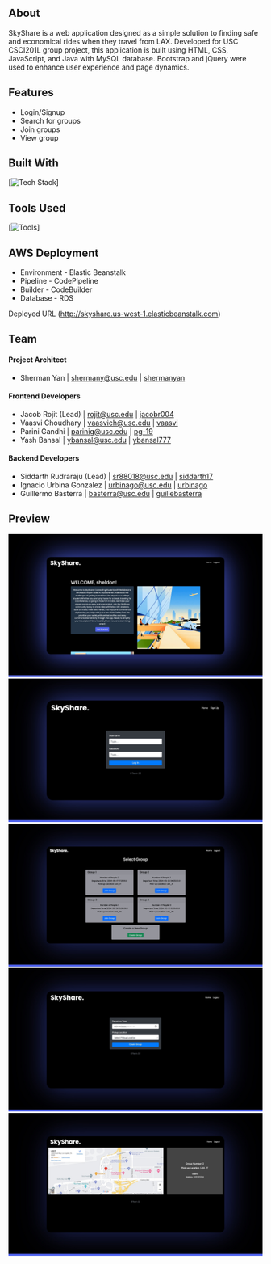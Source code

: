 ## About
SkyShare is a web application designed as a simple solution to finding safe and economical rides when they travel from LAX. Developed for USC CSCI201L group project,
this application is built using HTML, CSS, JavaScript, and Java with MySQL database. Bootstrap and jQuery were used to enhance user experience and page dynamics. 

## Features

* Login/Signup
* Search for groups
* Join groups
* View group
  
## Built With

[![Tech Stack](https://skillicons.dev/icons?i=java,js,css,html,mysql,jquery,maven,regex,bootstrap,&perline=10)]

## Tools Used 

[![Tools](https://skillicons.dev/icons?i=vscode,eclipse,postman,&perline=6)]

## AWS Deployment
* Environment - Elastic Beanstalk
* Pipeline - CodePipeline
* Builder - CodeBuilder
* Database - RDS
  
Deployed URL (http://skyshare.us-west-1.elasticbeanstalk.com)

## Team
#### Project Architect
* Sherman Yan | [shermany@usc.edu](mailto:shermany@usc.edu) | [shermanyan](https://github.com/shermanyan)
#### Frontend Developers
* Jacob Rojit (Lead) | [rojit@usc.edu](mailto:rojit@usc.edu) | [jacobr004](https://github.com/jacobr004)
* Vaasvi Choudhary | [vaasvich@usc.edu](mailto:vaasvich@usc.edu) | [vaasvi](https://github.com/vaasvi)
* Parini Gandhi | [parinig@usc.edu](mailto:parinig@usc.edu) | [pg-19](https://github.com/pg-19)
* Yash Bansal | [ybansal@usc.edu](mailto:ybansal@usc.edu) | [ybansal777](https://github.com/ybansal777)
#### Backend Developers
* Siddarth Rudraraju (Lead) | [sr88018@usc.edu](mailto:sr88018@usc.edu) | [siddarth17](https://github.com/siddarth17)
* Ignacio Urbina Gonzalez | [urbinago@usc.edu](mailto:urbinago@usc.edu) | [urbinago](https://github.com/urbinago)
* Guillermo Basterra  | [basterra@usc.edu](mailto:basterra@usc.edu) | [guillebasterra](https://github.com/guillebasterra)


## Preview

![Home](img/readme/home.jpeg)
![Login](img/readme/login.jpeg)
![Matching](img/readme/matching.jpeg)
![Form](img/readme/form.jpeg)
![Group](img/readme/group.jpeg)

